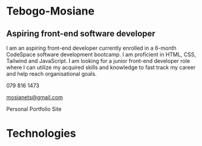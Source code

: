 # Tebogo-Mosiane

## Aspiring front-end software developer
I am an aspiring front-end developer currently enrolled in a 6-month CodeSpace software development bootcamp. I am proficient in HTML, CSS, Tailwind and JavaScript. I am looking for a junior front-end developer role where I can utilize my acquired skills and knowledge to fast track my career and help reach organisational goals.

079 816 1473

mosianets@gmail.com

Personal Portfolio Site

# Technologies
